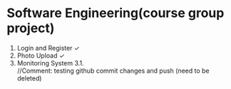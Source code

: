 # Software Engineering(course group project)

1. Login and Register     ✓
2. Photo Upload           ✓
3. Monitoring System 
  3.1.  
//Comment: testing github commit changes and push (need to be deleted)
